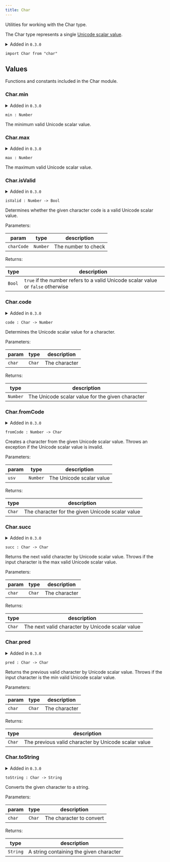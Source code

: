 ```yaml
---
title: Char
---
```


Utilities for working with the Char type.

The Char type represents a single [Unicode scalar value](https://www.unicode.org/glossary/#unicode_scalar_value).

<details disabled>
<summary tabindex="-1">Added in <code>0.3.0</code></summary>
No other changes yet.
</details>

```grain
import Char from "char"
```

## Values

Functions and constants included in the Char module.

### Char.**min**

<details disabled>
<summary tabindex="-1">Added in <code>0.3.0</code></summary>
No other changes yet.
</details>

```grain
min : Number
```

The minimum valid Unicode scalar value.

### Char.**max**

<details disabled>
<summary tabindex="-1">Added in <code>0.3.0</code></summary>
No other changes yet.
</details>

```grain
max : Number
```

The maximum valid Unicode scalar value.

### Char.**isValid**

<details disabled>
<summary tabindex="-1">Added in <code>0.3.0</code></summary>
No other changes yet.
</details>

```grain
isValid : Number -> Bool
```

Determines whether the given character code is a valid Unicode scalar value.

Parameters:

|param|type|description|
|-----|----|-----------|
|`charCode`|`Number`|The number to check|

Returns:

|type|description|
|----|-----------|
|`Bool`|`true` if the number refers to a valid Unicode scalar value or `false` otherwise|

### Char.**code**

<details disabled>
<summary tabindex="-1">Added in <code>0.3.0</code></summary>
No other changes yet.
</details>

```grain
code : Char -> Number
```

Determines the Unicode scalar value for a character.

Parameters:

|param|type|description|
|-----|----|-----------|
|`char`|`Char`|The character|

Returns:

|type|description|
|----|-----------|
|`Number`|The Unicode scalar value for the given character|

### Char.**fromCode**

<details disabled>
<summary tabindex="-1">Added in <code>0.3.0</code></summary>
No other changes yet.
</details>

```grain
fromCode : Number -> Char
```

Creates a character from the given Unicode scalar value.
Throws an exception if the Unicode scalar value is invalid.

Parameters:

|param|type|description|
|-----|----|-----------|
|`usv`|`Number`|The Unicode scalar value|

Returns:

|type|description|
|----|-----------|
|`Char`|The character for the given Unicode scalar value|

### Char.**succ**

<details disabled>
<summary tabindex="-1">Added in <code>0.3.0</code></summary>
No other changes yet.
</details>

```grain
succ : Char -> Char
```

Returns the next valid character by Unicode scalar value.
Throws if the input character is the max valid Unicode scalar value.

Parameters:

|param|type|description|
|-----|----|-----------|
|`char`|`Char`|The character|

Returns:

|type|description|
|----|-----------|
|`Char`|The next valid character by Unicode scalar value|

### Char.**pred**

<details disabled>
<summary tabindex="-1">Added in <code>0.3.0</code></summary>
No other changes yet.
</details>

```grain
pred : Char -> Char
```

Returns the previous valid character by Unicode scalar value.
Throws if the input character is the min valid Unicode scalar value.

Parameters:

|param|type|description|
|-----|----|-----------|
|`char`|`Char`|The character|

Returns:

|type|description|
|----|-----------|
|`Char`|The previous valid character by Unicode scalar value|

### Char.**toString**

<details disabled>
<summary tabindex="-1">Added in <code>0.3.0</code></summary>
No other changes yet.
</details>

```grain
toString : Char -> String
```

Converts the given character to a string.

Parameters:

|param|type|description|
|-----|----|-----------|
|`char`|`Char`|The character to convert|

Returns:

|type|description|
|----|-----------|
|`String`|A string containing the given character|

